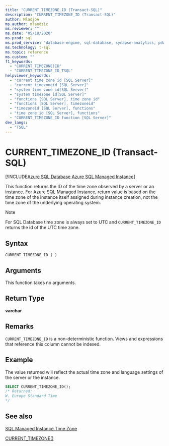 ```yaml
---
title: "CURRENT_TIMEZONE_ID (Transact-SQL)"
description: "CURRENT_TIMEZONE_ID (Transact-SQL)"
author: MladjoA
ms.author: mlandzic
ms.reviewer: ""
ms.date: "05/18/2020"
ms.prod: sql
ms.prod_service: "database-engine, sql-database, synapse-analytics, pdw"
ms.technology: t-sql
ms.topic: reference
ms.custom: ""
f1_keywords:
  - "CURRENT_TIMEZONE)ID"
  - "CURRENT_TIMEZONE_ID_TSQL"
helpviewer_keywords:
  - "current time zone id [SQL Server]"
  - "current timezoneid [SQL Server]"
  - "system time zone id[SQL Server]"
  - "system timezone id[SQL Server]"
  - "functions [SQL Server], time zone id"
  - "functions [SQL Server], timezoneid"
  - "timezoneid [SQL Server], functions"
  - "time zone id [SQL Server], functions"
  - "CURRENT_TIMEZONE_ID function [SQL Server]"
dev_langs:
  - "TSQL"
---
```

# CURRENT_TIMEZONE_ID (Transact-SQL)

[!INCLUDE[Azure SQL Database Azure SQL Managed Instance](../../includes/applies-to-version/asdb-asdbmi.md)]

This function returns the ID of the time zone observed by a server or an instance. For Azure SQL Managed Instance, return value is based on the time zone of the instance itself assigned during instance creation, not the time zone of the underlying operating system.
  
> [!NOTE]  
> For SQL Database time zone is always set to UTC and `CURRENT_TIMEZONE_ID` returns the id of the UTC time zone.
  
## Syntax  
  
```syntaxsql
CURRENT_TIMEZONE_ID ( )  
```
  
## Arguments

This function takes no arguments.
  
## Return Type  

**varchar**
  
## Remarks  

`CURRENT_TIMEZONE_ID` is a non-deterministic function. Views and expressions that reference this column cannot be indexed.
  
## Example

The value returned will reflect the actual time zone and language settings of the server or the instance.

```sql
SELECT CURRENT_TIMEZONE_ID();  
/* Returned:  
W. Europe Standard Time
*/
```  
  
## See also

[SQL Managed Instance Time Zone](/azure/sql-database/sql-database-managed-instance-timezone)

[CURRENT_TIMEZONE()](./current-timezone-transact-sql.md)
